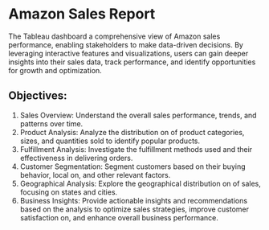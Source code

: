 # Amazon Sales Report

The Tableau dashboard a comprehensive view of Amazon sales performance, enabling stakeholders to make data-driven decisions. By leveraging interactive features and visualizations, users can gain deeper insights into their sales data, track performance, and identify opportunities for growth and optimization.

## Objectives:


1. Sales Overview: Understand the overall sales performance, trends, and patterns over time.
2. Product Analysis: Analyze the distribution on of product categories, sizes, and quantities sold to identify popular products. 
3. Fulfillment Analysis: Investigate the fulfillment methods used and their effectiveness in delivering orders.
4. Customer Segmentation: Segment customers based on their buying behavior, local on, and other relevant 
factors. 
5. Geographical Analysis: Explore the geographical distribution on of sales, focusing on states and cities.
6. Business Insights: Provide actionable insights and recommendations based on the analysis to optimize sales 
strategies, improve customer satisfaction on, and enhance overall business performance.

